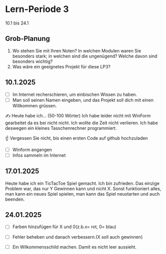 # Lern-Periode 3

10.1 bis 24.1

## Grob-Planung

1. Wo stehen Sie mit Ihren Noten? In welchen Modulen waren Sie besonders stark; in welchen sind die ungenügend? Welche davon sind besonders wichtig?
4. Was wäre ein geeignetes Projekt für diese LP3?

## 10.1.2025

- [ ] Im Internet recherschieren, um einbischen Wissen zu haben.
- [ ] Man soll seinen Namen eingeben, und das Projekt soll dich mit einen Willkommen grüssen.

✍️ Heute habe ich... (50-100 Wörter)
Ich habe leider nicht mit WinForm gearbeitet da es bei nicht nicht. Ich wollte die Zeit nicht verlieren.  Ich habe deswegen ein kleines Tasschenrechner programmiert.

☝️ Vergessen Sie nicht, bis einen ersten Code auf github hochzuladen
- [ ] Winform angangen
- [ ] Infos sammeln im Internet

## 17.01.2025
Heute habe ich ein TicTacToe Spiel gemacht. Ich bin zufrieden. Das einzige Problem war, das nur Y Gewinnen kann und nicht X. Sonst funktioniert alles, man kann ein neues Spiel spielen, man kann das Spiel neustarten und auch beenden.

## 24.01.2025
- [ ] Farben hinzufügen für X und 0(z.b.x= rot, 0= blau)
- [ ] Fehler beheben und danach verbessern.(X soll auch gewinnen)
- [ ] Ein Wilkommensschild machen. Damit es nicht leer aussieht.




